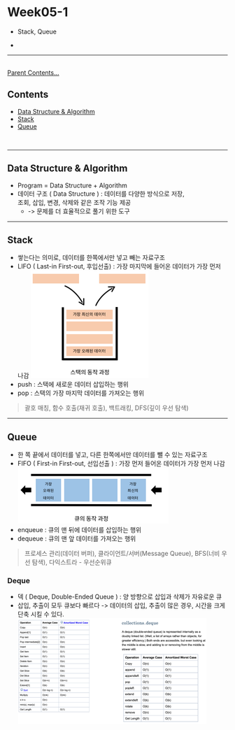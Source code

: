 # Week05-1
- Stack, Queue

<link rel="stylesheet" href="../../css/my_style.css">

-   

-----


<br>[Parent Contents...](../../../README.md/#til-today-i-learned)

## Contents
- [Data Structure & Algorithm](#data-structure--algorithm)
- [Stack](#stack)
- [Queue](#queue)

<br>


-----


## Data Structure & Algorithm

-   Program = Data Structure + Algorithm
-   데이터 구조 ( Data Structure ) : 데이터를 다양한 방식으로 <span>저장</span>, <br>조회, 삽입, 변경, 삭제와 같은 <span>조작</span> 기능 제공
    +   -> <span>문제를 더 효율적으로 풀기 위한 도구</span>


-----


## Stack

-   쌓는다는 의미로, <span>데이터를 한쪽에서만 넣고 빼는 자료구조</span>
-   LIFO ( Last-in First-out, 후입선출) : 가장 마지막에 들어온 데이터가 가장 먼저 나감
    ![Stack workflow](assets/01.png)
-   push : 스택에 새로운 데이터 삽입하는 행위 
-   pop : 스택의 가장 마지막 데이터를 가져오는 행위
>   괄호 매칭, 함수 호출(재귀 호출), 백트래킹, DFS(깊이 우선 탐색)

-----


## Queue

-   <span>한 쪽 끝에서 데이터를 넣고, 다른 한쪽에서만 데이터를 뺄 수 있는</span> 자료구조
-   FIFO ( First-in First-out, 선입선출 ) : 가장 먼저 들어온 데이터가 가장 먼저 나감
    ![Queue workflow](assets/02.png)
-   enqueue : 큐의 맨 뒤에 데이터를 삽입하는 행위
-   dequeue : 큐의 맨 앞 데이터를 가져오는 행위
>   프로세스 관리(데이터 버퍼), 클라이언트/서버(Message Queue), BFS(너비 우선 탐색), 다익스트라 - 우선순위큐


### Deque

-   덱 ( Deque, Double-Ended Queue ) : <span>양 방향</span>으로 삽입과 삭제가 자유로운 큐
-   삽입, 추출이 모두 큐보다 빠르다 -> 데이터의 <span>삽입, 추출이 많은 경우</span>, 시간을 크게 <span>단축</span> 시킬 수 있다.
    ![queue-deque big-o comparison](assets/03.png)